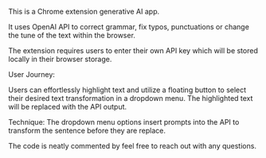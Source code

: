 This is a Chrome extension generative AI app. 

It uses OpenAI API to correct grammar, fix typos, punctuations or change the tune of the text within the browser. 

The extension requires users to enter their own API key which will be stored locally in their browser storage. 

User Journey:

Users can effortlessly highlight text and utilize a floating button to select their desired text transformation in a dropdown menu.
The highlighted text will be replaced with the API output. 

Technique: 
The dropdown menu options insert prompts into the API to transform the sentence before they are replace.


The code is neatly commented by feel free to reach out with any questions.
